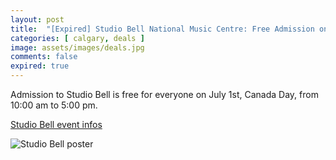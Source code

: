 ```yaml
---
layout: post
title:  "[Expired] Studio Bell National Music Centre: Free Admission on July 1st, 10am-5pm"
categories: [ calgary, deals ]
image: assets/images/deals.jpg
comments: false
expired: true
---
```


Admission to Studio Bell is free for everyone on July 1st, Canada Day, from 10:00 am to 5:00 pm.


[Studio Bell event infos](https://www.studiobell.ca/national-music-centre-to-reopen-studio-bell-on-july-1)

![Studio Bell poster](https://instagram.fyyc2-1.fna.fbcdn.net/v/t39.30808-6/447689501_848702147299415_7744901995515094470_n.jpg?stp=dst-jpg_e35_s750x750_sh0.08&efg=eyJ2ZW5jb2RlX3RhZyI6ImltYWdlX3VybGdlbi4xMDgweDEwODAuc2RyLmYzMDgwOCJ9&_nc_ht=instagram.fyyc2-1.fna.fbcdn.net&_nc_cat=111&_nc_ohc=bhYxPFhUmRwQ7kNvgFYqC18&edm=ANTKIIoAAAAA&ccb=7-5&oh=00_AYABLc5JGBZTtVkjtFIbdWnkD2JiYbf2lIhsKmw1YxyWFQ&oe=6687EB51&_nc_sid=d885a2)